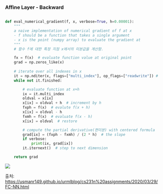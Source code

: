 
### Affine Layer - Backward 

```python

def eval_numerical_gradient(f, x, verbose=True, h=0.00001):
    """
    a naive implementation of numerical gradient of f at x
    - f should be a function that takes a single argument
    - x is the point (numpy array) to evaluate the gradient at
    """
    # 함수 f에 대한 특정 지점 x에서의 미분값을 계산함.

    fx = f(x)  # evaluate function value at original point
    grad = np.zeros_like(x)
    
    # iterate over all indexes in x
    it = np.nditer(x, flags=["multi_index"], op_flags=["readwrite"]) # 배열을 iterate하는 numpy 전용 함수. Efficient multi-dimensional iterator object to iterate over arrays. T
    while not it.finished:

        # evaluate function at x+h
        ix = it.multi_index
        oldval = x[ix]
        x[ix] = oldval + h  # increment by h
        fxph = f(x)  # evalute f(x + h)
        x[ix] = oldval - h
        fxmh = f(x)  # evaluate f(x - h)
        x[ix] = oldval  # restore

        # compute the partial derivative(편미분) with centered formula
        grad[ix] = (fxph - fxmh) / (2 * h)  # the slope
        if verbose:
            print(ix, grad[ix])
        it.iternext()  # step to next dimension

    return grad
```




<img src="https://github.com/sandartchip/TIL/assets/15938354/98fbf621-7038-4334-9a0a-418f374e10ae" />



출처:
https://usmanr149.github.io/urmlblog/cs231n%20assignments/2020/03/29/FC-NN.html
